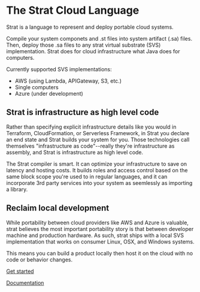 # The Strat Cloud Language

Strat is a language to represent and deploy portable cloud systems.

Compile your system componets and .st files into system artifact (.sa) files.  Then, deploy those .sa files to any strat virtual substrate (SVS) implementation.  Strat does for cloud infrastructure what Java does for computers.

Currently supported SVS implementations:

  - AWS (using Lambda, APIGateway, S3, etc.)
  - Single computers
  - Azure (under development)

## Strat is infrastructure as high level code

Rather than specifying explicit infrastructure details like you would in Terraform, CloudFormation, or Serverless Framework, in Strat you declare an end state and Strat builds your system for you.  Those technologies call themselves "infrastructure as code"--really they're infrastructure as assembly, and Strat is infrastructure as high level code.

The Strat compiler is smart.  It can optimize your infrastructure to save on latency and hosting costs.  It builds roles and access control based on the same block scope you're used to in regular languages, and it can incorporate 3rd party services into your system as seemlessly as importing a library.

## Reclaim local development

While portability between cloud providers like AWS and Azure is valuable,
strat believes the most important portability story is that between developer machine and production hardware.  As such, strat ships with a local SVS implementation that works on consumer Linux, OSX, and Windows systems.

This means you can build a product locally then host it on the cloud with no code or behavior changes.


[Get started](https://lit.build/Guides/Getting%20Started)

[Documentation](https://lit.build/)
